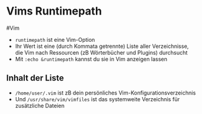 # Vims Runtimepath

#Vim

- `runtimepath` ist eine Vim-Option
- Ihr Wert ist eine (durch Kommata getrennte) Liste aller Verzeichnisse, die Vim nach Ressourcen (zB Wörterbücher und Plugins) durchsucht
- Mit `:echo &runtimepath` kannst du sie in Vim anzeigen lassen

## Inhalt der Liste
- `/home/user/.vim` ist zB dein persönliches Vim-Konfigurationsverzeichnis
- Und `/usr/share/vim/vimfiles` ist das systemweite Verzeichnis für zusätzliche Dateien
